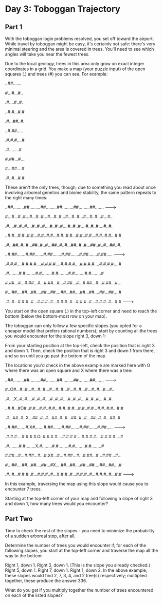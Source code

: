 # Day 3: Toboggan Trajectory 
## Part 1
With the toboggan login problems resolved, you set off toward the airport. While travel by toboggan might be easy, it's certainly not safe: there's very minimal steering and the area is covered in trees. You'll need to see which angles will take you near the fewest trees.

Due to the local geology, trees in this area only grow on exact integer coordinates in a grid. You make a map (your puzzle input) of the open squares (.) and trees (#) you can see. For example:

..##.......

#...#...#..

.#....#..#.

..#.#...#.#

.#...##..#.

..#.##.....

.#.#.#....#

.#........#

#.##...#...

#...##....#

.#..#...#.#

These aren't the only trees, though; due to something you read about once involving arboreal genetics and biome stability, the same pattern repeats to the right many times:

..##.........##.........##.........##.........##.........##.......  --->

#...#...#..#...#...#..#...#...#..#...#...#..#...#...#..#...#...#..

.#....#..#..#....#..#..#....#..#..#....#..#..#....#..#..#....#..#.

..#.#...#.#..#.#...#.#..#.#...#.#..#.#...#.#..#.#...#.#..#.#...#.#

.#...##..#..#...##..#..#...##..#..#...##..#..#...##..#..#...##..#.

..#.##.......#.##.......#.##.......#.##.......#.##.......#.##.....  --->

.#.#.#....#.#.#.#....#.#.#.#....#.#.#.#....#.#.#.#....#.#.#.#....#

.#........#.#........#.#........#.#........#.#........#.#........#

#.##...#...#.##...#...#.##...#...#.##...#...#.##...#...#.##...#...

#...##....##...##....##...##....##...##....##...##....##...##....#

.#..#...#.#.#..#...#.#.#..#...#.#.#..#...#.#.#..#...#.#.#..#...#.#  --->

You start on the open square (.) in the top-left corner and need to reach the bottom (below the bottom-most row on your map).

The toboggan can only follow a few specific slopes (you opted for a cheaper model that prefers rational numbers); start by counting all the trees you would encounter for the slope right 3, down 1:

From your starting position at the top-left, check the position that is right 3 and down 1. Then, check the position that is right 3 and down 1 from there, and so on until you go past the bottom of the map.

The locations you'd check in the above example are marked here with O where there was an open square and X where there was a tree:

..##.........##.........##.........##.........##.........##.......  --->

#..O#...#..#...#...#..#...#...#..#...#...#..#...#...#..#...#...#..

.#....X..#..#....#..#..#....#..#..#....#..#..#....#..#..#....#..#.

..#.#...#O#..#.#...#.#..#.#...#.#..#.#...#.#..#.#...#.#..#.#...#.#

.#...##..#..X...##..#..#...##..#..#...##..#..#...##..#..#...##..#.

..#.##.......#.X#.......#.##.......#.##.......#.##.......#.##.....  --->

.#.#.#....#.#.#.#.O..#.#.#.#....#.#.#.#....#.#.#.#....#.#.#.#....#

.#........#.#........X.#........#.#........#.#........#.#........#

#.##...#...#.##...#...#.X#...#...#.##...#...#.##...#...#.##...#...

#...##....##...##....##...#X....##...##....##...##....##...##....#

.#..#...#.#.#..#...#.#.#..#...X.#.#..#...#.#.#..#...#.#.#..#...#.#  --->

In this example, traversing the map using this slope would cause you to encounter 7 trees.

Starting at the top-left corner of your map and following a slope of right 3 and down 1, how many trees would you encounter?


## Part Two
Time to check the rest of the slopes - you need to minimize the probability of a sudden arboreal stop, after all.

Determine the number of trees you would encounter if, for each of the following slopes, you start at the top-left corner and traverse the map all the way to the bottom:

Right 1, down 1.
Right 3, down 1. (This is the slope you already checked.)
Right 5, down 1.
Right 7, down 1.
Right 1, down 2.
In the above example, these slopes would find 2, 7, 3, 4, and 2 tree(s) respectively; multiplied together, these produce the answer 336.

What do you get if you multiply together the number of trees encountered on each of the listed slopes?

